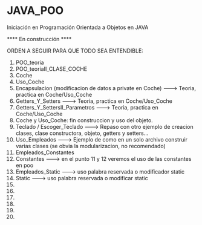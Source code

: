 # JAVA_POO
Iniciación en Programación Orientada a Objetos en JAVA


**** En construcción ****

ORDEN A SEGUIR PARA QUE TODO SEA ENTENDIBLE:


01. POO_teoria
02. POO_teoriaII_CLASE_COCHE
03. Coche
04. Uso_Coche
05. Encapsulacion (modificacion de datos a private en Coche) ---> Teoria, practica en Coche/Uso_Coche
06. Getters_Y_Setters   ---> Teoria, practica en Coche/Uso_Coche
07. Getters_Y_SettersII_Parametros ---> Teoria, practica en Coche/Uso_Coche
08. Coche y Uso_Coche: fin construccion y uso del objeto. 
09. Teclado / Escoger_Teclado ---> Repaso con otro ejemplo de creacion clases, clase constructora, objeto, getters y setters...
10. Uso_Empleados ---> Ejemplo de como en un solo archivo construir varias clases (se obvia la modularizacion, no recomendado)
11. Empleados_Constantes
12. Constantes ---> en el punto 11 y 12 veremos el uso de las constantes en poo 
13. Empleados_Static ---> uso palabra reservada o modificador static
14. Static ---> uso palabra reservada o modificar static
15.
16.
17.
18.
19.
20.
